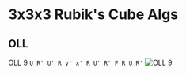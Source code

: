 3x3x3 Rubik's Cube Algs
=======================

OLL
---
OLL 9 `U R' U' R y' x' R U' R' F R U R'`
![OLL 9](https://github.com/huntca/rubiks-cube-algs/raw/master/images/oll/oll09.gif)
